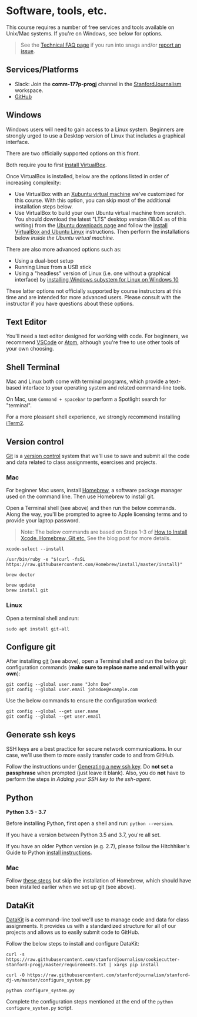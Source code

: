 # Software, tools, etc.

This course requires a number of free services and tools available on Unix/Mac systems. If you're on Windows, see below for options.

> See the [Technical FAQ page](tech_faq.md) if you run into snags and/or [report an issue](https://github.com/stanfordjournalism/stanford-progj-2020/issues).

## Services/Platforms

* Slack: Join the **comm-177p-progj** channel in the [StanfordJournalism][] workspace.
* [GitHub](https://github.com/)

## Windows

Windows users will need to gain access to a Linux system.  Beginners are strongly urged to use a Desktop version of Linux that includes a graphical interface.

There are two officially supported options on this front. 

Both require you to first [install VirtualBox](https://www.virtualbox.org/wiki/Downloads).

Once VirtualBox is installed, below are the options listed in order of increasing complexity:

* Use VirtualBox with an [Xubuntu virtual machine](https://github.com/stanfordjournalism/stanford-dj-vm#download-and-install) we've customized for this course. With this option, you can skip most of the additional installation steps below.
* Use VirtualBox to build your own Ubuntu virtual machine from scratch. You should download the latest "LTS" desktop version (18.04 as of this writing) from the [Ubuntu downloads page][] and follow the [install VirtualBox and Ubuntu Linux][] instructions. Then perform the installations below *inside the Ubuntu virtual machine*.

There are also more advanced options such as:

* Using a dual-boot setup
* Running Linux from a USB stick
* Using a "headless" version of Linux (i.e. one without a graphical interface) by [installing Windows subystem for Linux on Windows 10](https://www.windowscentral.com/install-windows-subsystem-linux-windows-10)

These latter options not officially supported by course instructors at this time and are intended for more advanced users. Please consult with the instructor if you have questions about these options.

[Ubuntu downloads page]: https://ubuntu.com/download/desktop
[install VirtualBox and Ubuntu Linux]: https://brb.nci.nih.gov/seqtools/installUbuntu.html


## Text Editor

You'll need a text editor designed for working with code. For beginners, we recommend [VSCode][] or [Atom][], although you're free to use other tools of your own choosing.

## Shell Terminal

Mac and Linux both come with terminal programs, which provide a text-based interface to your operating system and related command-line tools. 

On Mac, use `Command + spacebar` to perform a Spotlight search for "terminal".

For a more pleasant shell experience, we strongly recommend installing [iTerm2](https://iterm2.com/).

## Version control

[Git][] is a [version control][] system that we'll use to save and submit all the code and data related to class assignments, exercises and projects.

[version control]: https://en.wikipedia.org/wiki/Version_control

### Mac

For beginner Mac users, install [Homebrew][], a software package manager used on the command line. Then use Homebrew to install git.

Open a Terminal shell (see above) and then run the below commands. Along the way, you'll be prompted to agree to Apple licensing terms and to provide your laptop password.

> Note: The below commands are based on Steps 1-3 of [How to Install Xcode, Homebrew, Git etc.](https://www.moncefbelyamani.com/how-to-install-xcode-homebrew-git-rvm-ruby-on-mac/#laptop-script) See the blog post for more details.

```
xcode-select --install

/usr/bin/ruby -e "$(curl -fsSL https://raw.githubusercontent.com/Homebrew/install/master/install)"

brew doctor

brew update
brew install git
```

### Linux

Open a terminal shell and run: 

```
sudo apt install git-all
```

## Configure git

After installing [git][] (see above), open a Terminal shell and run the below git configuration commands (**make sure to replace name and email with your own**):

```
git config --global user.name "John Doe"
git config --global user.email johndoe@example.com
```

Use the below commands to ensure the configuration worked:

```
git config --global --get user.name
git config --global --get user.email
```

## Generate ssh keys

SSH keys are a best practice for secure network communications. In our case, we'll use them to more easily transfer code to and from GitHub. 

Follow the instructions under [Generating a new ssh key][]. Do **not set a passphrase** when prompted (just leave it blank). Also, you do **not** have to perform the steps in *Adding your SSH key to the ssh-agent*.


[Generating a new ssh key]: https://help.github.com/en/github/authenticating-to-github/generating-a-new-ssh-key-and-adding-it-to-the-ssh-agent#generating-a-new-ssh-key

## Python

**Python 3.5 - 3.7**

Before installing Python, first open a shell and run: `python --version`.

If you have a version between Python 3.5 and 3.7, you're all set.

If you have an older Python version (e.g. 2.7), please follow the Hitchhiker's Guide to Python [install instructions][]. 

### Mac

Follow [these steps][] but skip the installation of Homebrew, which should have been installed earlier when we set up git (see above).

[install instructions]: https://docs.python-guide.org/starting/installation/
[these steps]: https://docs.python-guide.org/starting/install3/osx/#install3-osx


[Atom]: https://atom.io/
[Homebrew]: https://brew.sh/
[git]: https://git-scm.com/
[StanfordJournalism]: https://stanford-r8xo.slack.com/home
[VSCode]: https://code.visualstudio.com/


## DataKit

[DataKit][] is a command-line tool we'll use to manage code and data for class assignments. It provides us with a standardized structure for all of our projects and allows us to easily submit code to GitHub.

Follow the below steps to install and configure DataKit:

```
curl -s https://raw.githubusercontent.com/stanfordjournalism/cookiecutter-stanford-progj/master/requirements.txt | xargs pip install

curl -O https://raw.githubusercontent.com/stanfordjournalism/stanford-dj-vm/master/configure_system.py

python configure_system.py
```

Complete the configuration steps mentioned at the end of the `python configure_system.py` script.

[DataKit]: https://datakit.ap.org/